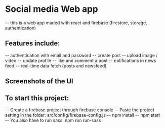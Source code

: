 # Social media Web app

-- this is a web app maded with react and firebase (firestore, storage, authentication)

## Features include:

-- authentication with email and password
-- create post
-- upload image / video
-- update profile
-- like and comment a post
-- notifications in news feed
-- real-time data fetch (posts and newsfeed)

## Screenshots of the UI

## To start this project:

-- Create a firebase project through firebase console
-- Paste the project setting in the folder: src/config/firebase-config.js
-- npm install
-- npm start
-- You also have to run sass: npm run run-sass
